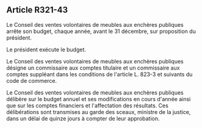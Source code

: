 Article R321-43
----
Le Conseil des ventes volontaires de meubles aux enchères publiques arrête son
budget, chaque année, avant le 31 décembre, sur proposition du président.

Le président exécute le budget.

Le Conseil des ventes volontaires de meubles aux enchères publiques désigne un
commissaire aux comptes titulaire et un commissaire aux comptes suppléant dans
les conditions de l'article L. 823-3 et suivants du code de commerce.

Le Conseil des ventes volontaires de meubles aux enchères publiques délibère sur
le budget annuel et ses modifications en cours d'année ainsi que sur les comptes
financiers et l'affectation des résultats. Ces délibérations sont transmises au
garde des sceaux, ministre de la justice, dans un délai de quinze jours à
compter de leur approbation.
